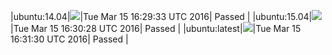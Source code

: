 |ubuntu:14.04|![](https://cdn.rawgit.com/Neilpang/letest/master/status/ubuntu-14.04.svg)|Tue Mar 15 16:29:33 UTC 2016| Passed |
|ubuntu:15.04|![](https://cdn.rawgit.com/Neilpang/letest/master/status/ubuntu-15.04.svg)|Tue Mar 15 16:30:28 UTC 2016| Passed |
|ubuntu:latest|![](https://cdn.rawgit.com/Neilpang/letest/master/status/ubuntu-latest.svg)|Tue Mar 15 16:31:30 UTC 2016| Passed |
